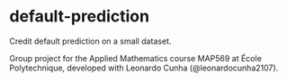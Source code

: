 # default-prediction
Credit default prediction on a small dataset.

Group project for the Applied Mathematics course MAP569 at École Polytechnique, developed with Leonardo Cunha (@leonardocunha2107).
